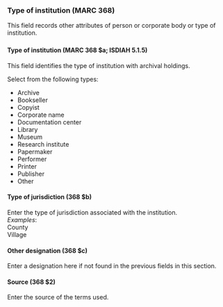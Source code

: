 ### 

### Type of institution (MARC 368)

This field records other attributes of person or corporate body or type of institution.

### 

#### Type of institution (MARC 368 $a; ISDIAH 5.1.5)

This field identifies the type of institution with archival holdings.

Select from the following types:

- Archive
- Bookseller
- Copyist  
- Corporate name
- Documentation center
- Library
- Museum
- Research institute
- Papermaker
- Performer  
- Printer
- Publisher
- Other  
  

#### Type of jurisdiction (368 $b)
Enter the type of jurisdiction associated with the institution.  
_Examples_:  
County  
Village  
  

#### Other designation (368 $c)
Enter a designation here if not found in the previous fields in this section.  
  

#### Source (368 $2)
Enter the source of the terms used.